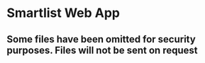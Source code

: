 # Smartlist Web App

## Some files have been omitted for security purposes. Files will not be sent on request

